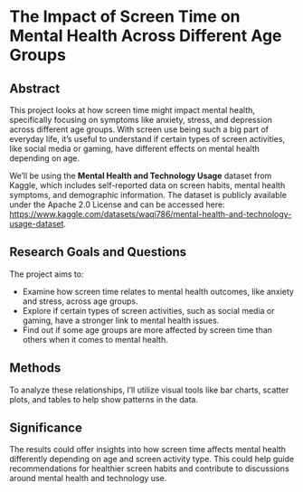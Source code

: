 # The Impact of Screen Time on Mental Health Across Different Age Groups

## Abstract

This project looks at how screen time might impact mental health, specifically focusing on symptoms like anxiety, stress, and depression across different age groups. With screen use being such a big part of everyday life, it’s useful to understand if certain types of screen activities, like social media or gaming, have different effects on mental health depending on age.

We’ll be using the **Mental Health and Technology Usage** dataset from Kaggle, which includes self-reported data on screen habits, mental health symptoms, and demographic information. The dataset is publicly available under the Apache 2.0 License and can be accessed here: https://www.kaggle.com/datasets/waqi786/mental-health-and-technology-usage-dataset.

## Research Goals and Questions
The project aims to:
- Examine how screen time relates to mental health outcomes, like anxiety and stress, across age groups.
- Explore if certain types of screen activities, such as social media or gaming, have a stronger link to mental health issues.
- Find out if some age groups are more affected by screen time than others when it comes to mental health.

## Methods

To analyze these relationships, I’ll utilize visual tools like bar charts, scatter plots, and tables to help show patterns in the data.

## Significance

The results could offer insights into how screen time affects mental health differently depending on age and screen activity type. This could help guide recommendations for healthier screen habits and contribute to discussions around mental health and technology use.

